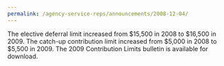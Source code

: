 ```yaml
---
permalink: /agency-service-reps/announcements/2008-12-04/
---
```


The elective deferral limit increased from $15,500 in 2008 to $16,500 in 2009. The catch-up contribution limit increased from $5,000 in 2008 to $5,500 in 2009. The 2009 Contribution Limits bulletin is available for download.
